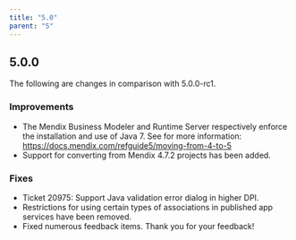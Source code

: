 ```yaml
---
title: "5.0"
parent: "5"
---
```


## 5.0.0

The following are changes in comparison with 5.0.0-rc1.

### Improvements

* The Mendix Business Modeler and Runtime Server respectively enforce the installation and use of Java 7. See for more information: https://docs.mendix.com/refguide5/moving-from-4-to-5
* Support for converting from Mendix 4.7.2 projects has been added.

### Fixes

* Ticket 20975: Support Java validation error dialog in higher DPI.
* Restrictions for using certain types of associations in published app services have been removed.
* Fixed numerous feedback items. Thank you for your feedback!
